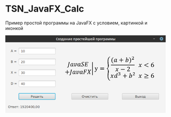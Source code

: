 # TSN_JavaFX_Calc
Пример простой программы на JavaFX с условием, картинкой и иконкой

![Screenshot](screenshot.png)
